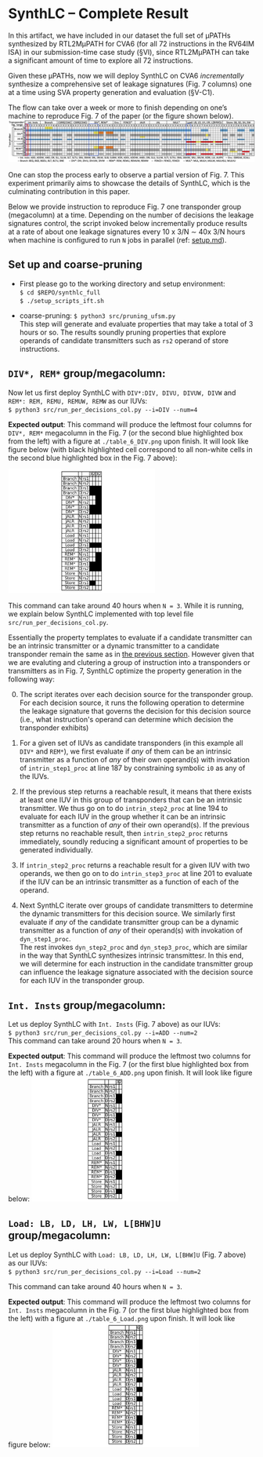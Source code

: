 # SynthLC – Complete Result

In this artifact, we have included in our dataset the full set of μPATHs synthesized by RTL2MμPATH for CVA6 (for all 72 instructions in the RV64IM ISA) in our submission-time case study (§VI), since RTL2MμPATH can take a significant amount of time to explore all 72 instructions. 

Given these μPATHs, now we will deploy SynthLC on CVA6 *incrementally* synthesize a comprehensive set of leakage signatures (Fig. 7 columns) one at a time using SVA property generation and evaluation (§V-C1). 

The flow can take over a week or more to finish depending on one’s machine to reproduce Fig. 7 of the paper (or the figure shown below).
![](./synthlc_full/figs/heat_map_example.png)

One can stop the process early to observe a partial version of Fig. 7. This experiment primarily aims to showcase the details of SynthLC, which is the culminating contribution in this paper.

Below we provide instruction to reproduce Fig. 7 one transponder group (megacolumn) at a time. 
Depending on the number of decisions the leakage signatures control, the script invoked below incrementally produce results at a rate of about one leakage signatures every 10 x 3/N $\sim$ 40x 3/N hours when machine is configured to run `N` jobs in parallel (ref: [setup.md](./01-setup.md)).   


## Set up and coarse-pruning

* First please go to the working directory and setup environment:    
`$ cd $REPO/synthlc_full`   
`$ ./setup_scripts_ift.sh`
 
* coarse-pruning: 
`$ python3 src/pruning_ufsm.py`  
This step will generate and evaluate properties that may take a total of 3 hours or so. The results soundly pruning properties that explore operands of candidate transmitters such as `rs2` operand of store instructions.


## `DIV*, REM*` group/megacolumn:  
Now let us first deploy SynthLC with `DIV*:DIV, DIVU, DIVUW, DIVW` and `REM*: REM, REMU, REMUW, REMW` as our IUVs:   
`$ python3 src/run_per_decisions_col.py --i=DIV --num=4` 

**Expected output**:
This command will produce the leftmost four columns for `DIV*, REM*` megacolumn in the Fig. 7 (or the second blue highlighted box from the left) with a figure at `./table_6_DIV.png` upon finish. It will look like figure below (with black highlighted cell correspond to all non-white cells in the second blue highlighted box in the Fig. 7 above): 

<img src="./synthlc_full/figs/table_6_DIV.png" alt="drawing" width="300"/> 

This command can take around 40 hours when `N = 3`. While it is running, we explain below SynthLC implemented with top level file `src/run_per_decisions_col.py`.

Essentially the property templates to evaluate if a candidate transmitter can be an intrinsic transmitter or a dynamic transmitter to a candidate transponder remain the same as in [the previous section](./04-synthlc.md). 
However given that we are evaluting and clutering a group of instruction into a transponders or transmitters as in Fig. 7, SynthLC optimize the property generation in the following way:  

0. The script iterates over each decision source for the transponder group. For each decision source, it runs the following operation to determine the leakage signature that governs the decision for this decision source (i.e., what instruction's operand can determine which decision the transponder exhibits)

1. For a given set of IUVs as candidate transponders (in this example all `DIV*` and `REM*`), we first evaluate if *any* of them can be an intrinsic transmitter as a function of *any* of their own operand(s) with invokation of `intrin_step1_proc` at line 187 by constraining symbolic `i0` as any of the IUVs.  

2. If the previous step returns a reachable result, it means that there exists at least one IUV in this group of transponders that can be an intrinsic transmitter.  We thus go on to do `intrin_step2_proc` at line 194 to evaluate for each IUV in the group whether it can be an intrinsic transmitter as a function of *any* of their own operand(s). If the previous step returns no reachable result, then `intrin_step2_proc` returns immediately, soundly reducing a significant amount of properties to be generated individually.

3. If `intrin_step2_proc` returns a reachable result for a given IUV with two operands, we then go on to do `intrin_step3_proc` at line 201 to evaluate if the IUV can be an intrinsic transmitter as a function of each of the operand.  

4. Next SynthLC iterate over groups of candidate transmitters to determine the dynamic transmitters for this decision source. We similarly first evaluate if *any* of the candidate transmitter group can be a dynamic transmitter as a function of *any* of their operand(s) with invokation of `dyn_step1_proc`.   
The rest invokes `dyn_step2_proc` and `dyn_step3_proc`, which are similar in the way that SynthLC synthesizes intrinsic transmittesr. 
In this end, we will determine for each instruction in the candidate transmitter group can influence the leakage signature associated with the decision source for each IUV in the transponder group. 


## `Int. Insts` group/megacolumn: 
Let us deploy SynthLC with `Int. Insts` (Fig. 7 above) as our IUVs:  
`$ python3 src/run_per_decisions_col.py --i=ADD --num=2`   
This command can take around 20 hours when `N = 3`.

**Expected output**:
This command will produce the leftmost two columns for `Int. Insts` megacolumn in the Fig. 7 (or the first blue highlighted box from the left) with a figure at `./table_6_ADD.png` upon finish. It will look like figure below: 
<img src="./synthlc_full/figs/table_6_ADD.png" alt="drawing" width="300"/> 

## `Load: LB, LD, LH, LW, L[BHW]U` group/megacolumn: 
Let us deploy SynthLC with `Load: LB, LD, LH, LW, L[BHW]U` (Fig. 7 above) as our IUVs:   
`$ python3 src/run_per_decisions_col.py --i=Load --num=2` 

This command can take around 40 hours when `N = 3`.

**Expected output**:
This command will produce the leftmost two columns for `Int. Insts` megacolumn in the Fig. 7 (or the first blue highlighted box from the left) with a figure at `./table_6_Load.png` upon finish. It will look like figure below: 
<img src="./synthlc_full/figs/table_6_Load.png" alt="drawing" width="300"/> 
